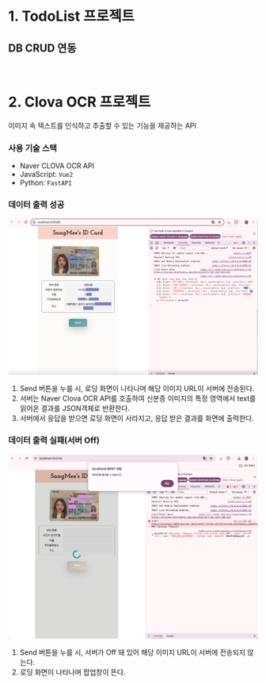 # 1. TodoList 프로젝트

## DB CRUD 연동

<br>

# 2. Clova OCR 프로젝트

이미지 속 텍스트를 인식하고 추출할 수 있는 기능을 제공하는 API

### 사용 기술 스택

- Naver CLOVA OCR API
- JavaScript: `Vue2`
- Python: `FastAPI`

### 데이터 출력 성공

<img src="images/데이터출력성공.png">

1. Send 버튼을 누를 시, 로딩 화면이 나타나며 해당 이미지 URL이 서버에 전송된다.
2. 서버는 Naver Clova OCR API를 호출하여 신분증 이미지의 특정 영역에서 text를 읽어온 결과를 JSON객체로 반환한다.
3. 서버에서 응답을 받으면 로딩 화면이 사라지고, 응답 받은 결과를 화면에 출력한다.

### 데이터 출력 실패(서버 Off)

<img src="images/데이터출력실패.png">

1. Send 버튼을 누를 시, 서버가 Off 돼 있어 해당 이미지 URL이 서버에 전송되지 않는다.
2. 로딩 화면이 나타나며 팝업창이 뜬다.
